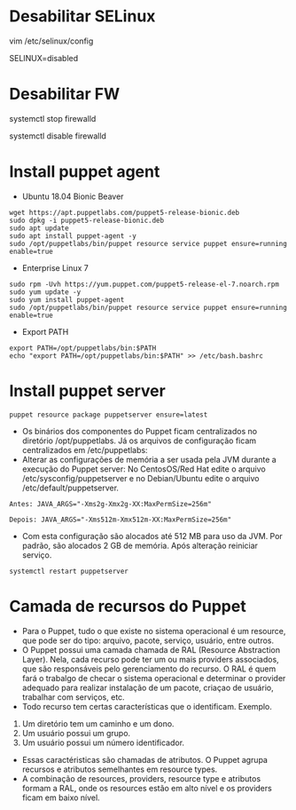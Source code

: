 # Desabilitar SELinux
vim /etc/selinux/config

SELINUX=disabled

# Desabilitar FW
systemctl stop firewalld

systemctl disable firewalld

# Install puppet agent
- Ubuntu 18.04 Bionic Beaver
```
wget https://apt.puppetlabs.com/puppet5-release-bionic.deb
sudo dpkg -i puppet5-release-bionic.deb 
sudo apt update 
sudo apt install puppet-agent -y 
sudo /opt/puppetlabs/bin/puppet resource service puppet ensure=running enable=true
```
- Enterprise Linux 7
```
sudo rpm -Uvh https://yum.puppet.com/puppet5-release-el-7.noarch.rpm
sudo yum update -y
sudo yum install puppet-agent
sudo /opt/puppetlabs/bin/puppet resource service puppet ensure=running enable=true
```
- Export PATH

```
export PATH=/opt/puppetlabs/bin:$PATH
echo "export PATH=/opt/puppetlabs/bin:$PATH" >> /etc/bash.bashrc
```
# Install puppet server
``` 
puppet resource package puppetserver ensure=latest
```
- Os binários dos componentes do Puppet ficam centralizados no diretório /opt/puppetlabs. Já os arquivos de configuração ficam centralizados em /etc/puppetlabs:
- Alterar as configurações de memória a ser usada pela JVM durante a execução do Puppet server: No CentosOS/Red Hat edite o arquivo /etc/sysconfig/puppetserver e no Debian/Ubuntu edite o arquivo /etc/default/puppetserver.
```
Antes: JAVA_ARGS="-Xms2g-Xmx2g-XX:MaxPermSize=256m"

Depois: JAVA_ARGS="-Xms512m-Xmx512m-XX:MaxPermSize=256m"
```
- Com esta configuração são alocados até 512 MB para uso da JVM. Por padrão, são alocados 2 GB de memória. Após alteração reiniciar serviço.
```
systemctl restart puppetserver
```
# Camada de recursos do Puppet

- Para o Puppet, tudo o que existe no sistema operacional é um resource, que pode ser do tipo: arquivo, pacote, serviço, usuário, entre outros.
- O Puppet possui uma camada chamada de RAL (Resource Abstraction Layer). Nela, cada recurso pode ter um ou mais providers associados, que são responsáveis pelo gerenciamento do recurso. O RAL é quem fará o trabalgo de checar o sistema operacional e determinar o provider adequado para realizar instalação de um pacote, criaçao de usuário, trabalhar com serviços, etc. 
- Todo recurso tem certas características que o identificam. Exemplo.
 1. Um diretório tem um caminho e um dono.
 2. Um usuário possui um grupo.
 3. Um usuário possui um número identificador.
 - Essas caractéristicas são chamadas de atributos. O Puppet agrupa recursos e atributos semelhantes em resource types.
 - A combinação de resources, providers, resource type e atributos formam a RAL, onde os resources estão em alto nível e os providers ficam em baixo nível.
